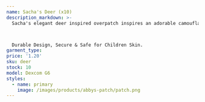 ```yaml
---
name: Sacha's Deer (x10)
description_markdown: >-
  Sacha's elegant deer inspired overpatch inspires an adorable camouflage appearance while providing maximum protection. Wear this majestic deer overpatch and feel secure your rumbustious day of hunting.



  Durable Design, Secure & Safe for Children Skin.
garment_type:
price: '1.20'
sku: deer
stock: 10
model: Dexcom G6
styles:
  - name: primary
    image: /images/products/abbys-patch/patch.png
---
```


